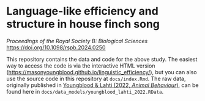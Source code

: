 # Language-like efficiency and structure in house finch song
*Proceedings of the Royal Society B: Biological Sciences*\
https://doi.org/10.1098/rspb.2024.0250

This repository contains the data and code for the above study. The easiest way to access the code is via the interactive HTML version (https://masonyoungblood.github.io/linguistic_efficiency/), but you can also use the source code in this repository at `docs/index.Rmd`. The raw data, originally published in [Youngblood & Lahti (2022, *Animal Behaviour*)](https://doi.org/10.1016/j.anbehav.2021.12.012), can be found here in `docs/data_models/youngblood_lahti_2022.RData`.
